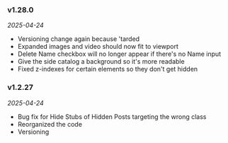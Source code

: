 ### v1.28.0
*2025-04-24*

- Versioning change again because 'tarded
- Expanded images and video should now fit to viewport
- Delete Name checkbox will no longer appear if there's no Name input
- Give the side catalog a background so it's more readable
- Fixed z-indexes for certain elements so they don't get hidden

### v1.2.27
*2025-04-24*

- Bug fix for Hide Stubs of Hidden Posts targeting the wrong class
- Reorganized the code
- Versioning
